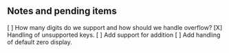 ﻿## Notes and pending items

[ ] How many digits do we support and how should we handle overflow? 
[X] Handling of unsupported keys.
[ ] Add support for addition
[ ] Add handling of default zero display.